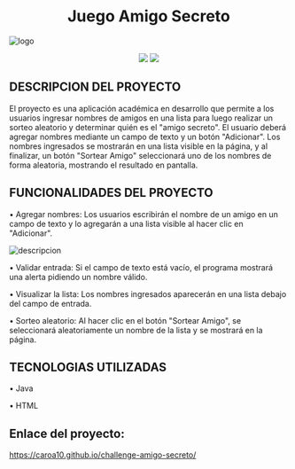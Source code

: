 <h1 align="center">Juego Amigo Secreto</h1>

![logo](https://github.com/user-attachments/assets/5f5b33bb-cc49-4c29-94d6-592752e498b1)

<p align="center">
<img src="https://img.shields.io/badge/ESTADO-EN%20DESARROLLO-green?style=plastic">
<img src="https://img.shields.io/badge/VERSION-ACADEMICA-blue?style=plastic">
</p>

## DESCRIPCION DEL PROYECTO

El proyecto es una aplicación académica en desarrollo que permite a los usuarios ingresar nombres de amigos en una lista para luego realizar un sorteo aleatorio y determinar quién es el "amigo secreto".
El usuario deberá agregar nombres mediante un campo de texto y un botón "Adicionar". Los nombres ingresados se mostrarán en una lista visible en la página, y al finalizar, un botón "Sortear Amigo" seleccionará uno de los nombres de forma aleatoria, mostrando el resultado en pantalla.

## FUNCIONALIDADES DEL PROYECTO

•	Agregar nombres: Los usuarios escribirán el nombre de un amigo en un campo de texto y lo agregarán a una lista visible al hacer clic en "Adicionar".

![descripcion](https://github.com/user-attachments/assets/5f2d24d2-98a5-459b-a1e2-0eee67ca01fc)

•	Validar entrada: Si el campo de texto está vacío, el programa mostrará una alerta pidiendo un nombre válido.

•	Visualizar la lista: Los nombres ingresados aparecerán en una lista debajo del campo de entrada.

•	Sorteo aleatorio: Al hacer clic en el botón "Sortear Amigo", se seleccionará aleatoriamente un nombre de la lista y se mostrará en la página.

## TECNOLOGIAS UTILIZADAS
•	Java

•	HTML

## Enlace del proyecto:

https://caroa10.github.io/challenge-amigo-secreto/
